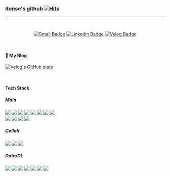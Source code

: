 ### itonse's github [![Hits](https://hits.seeyoufarm.com/api/count/incr/badge.svg?url=https%3A%2F%2Fgithub.com%2Fitonse%2Fhit-counter&count_bg=%2379C83D&title_bg=%23555555&icon=&icon_color=%23E7E7E7&title=hits&edge_flat=false)](https://hits.seeyoufarm.com)

---

<br>
<div align=center>
  
[![Gmail Badge](https://img.shields.io/badge/-Gmail-d14836?style=flat-square&logo=Gmail&logoColor=white&link=mailto:govl3dnjs@gmail.com)](mailto:govl3dnjs@gmail.com)
[![Linkedin Badge](https://img.shields.io/badge/-LinkedIn-blue?style=flat-square&logo=Linkedin&logoColor=white&link=https://www.linkedin.com/in/itonse/)](https://www.linkedin.com/in/itonse/) 
[![Velog Badge](http://img.shields.io/badge/Velog-20C997?&logo=Velog&logoColor=white&link=https://velog.io/@itonse/posts)](https://velog.io/@itonse/posts) 
</div>
<br>

<!--
**itonse/itonse** is a ✨ _special_ ✨ repository because its `README.md` (this file) appears on your GitHub profile.

Here are some ideas to get you started:

- 🔭 I’m currently working on ...
- 🌱 I’m currently learning ...
- 👯 I’m looking to collaborate on ...
- 🤔 I’m looking for help with ...
- 💬 Ask me about ...
- 📫 How to reach me: ...
- 😄 Pronouns: ...
- ⚡ Fun fact: ...
-->

#### 👻  My Blog

[![Velog's GitHub stats](https://velog-readme-stats.vercel.app/api/list?name=itonse)](https://velog.io/@itonse)

<br>

#### Tech Stack

#####  Main
<a href="#" target="_blank"><img src="https://img.shields.io/badge/Java-007396?&logoColor=white"/></a>
<a href="#" target="_blank"><img src="https://img.shields.io/badge/Spring%20Boot-6DB33F?&logo=SpringBoot&logoColor=white"/></a>
<a href="#" target="_blank"><img src="https://img.shields.io/badge/JPA-222222?&logoColor=white"/></a>
<a href="#" target="_blank"><img src="https://img.shields.io/badge/Gradle-02303A?&logo=Gradle&logoColor=white"/></a>
<a href="#" target="_blank"><img src="https://img.shields.io/badge/MySQL-4479A1?&logo=MySQL&logoColor=white"/></a>
<a href="#" target="_blank"><img src="https://img.shields.io/badge/Docker-2496ED?&logo=Docker&logoColor=white"/></a>
<a href="#" target="_blank"><img src="https://img.shields.io/badge/JUnit5-25A162?style=flat&logo=JUnit5&logoColor=white"/></a>
<a href="#" target="_blank"><img src="https://img.shields.io/badge/Redis-DC382D?&logo=Redis&logoColor=white"/></a><br>
<a href="#" target="_blank"><img src="https://img.shields.io/badge/AWS%20EC2-FF9900?&logo=AmazonEC2&logoColor=white"/></a>
<a href="#" target="_blank"><img src="https://img.shields.io/badge/GitHub%20Actions-2088FF?&logo=githubactions&logoColor=white"/></a>
<a href="#" target="_blank"><img src="https://img.shields.io/badge/Svelte-FF3E00?&logo=svelte&logoColor=white"/></a>
<a href="#" target="_blank"><img src="https://img.shields.io/badge/Vercel-000000?&logo=vercel&logoColor=white"/></a>

##### Collab
<a href="#" target="_blank"><img src="https://img.shields.io/badge/Git-F05032?&logo=Git&logoColor=white"/></a>
<a href="#" target="_blank"><img src="https://img.shields.io/badge/GitHub-000000?&logo=GitHub&logoColor=white"/></a>
<a href="#" target="_blank"><img src="https://img.shields.io/badge/Slack-4A154B?&logo=Slack&logoColor=white"/></a>

##### Data/DL
<a href="#" target="_blank"><img src="https://img.shields.io/badge/Python-3776AB?&logo=Python&logoColor=white"/></a>
<a href="#" target="_blank"><img src="https://img.shields.io/badge/R-276DC3?&logo=R&logoColor=white"/></a>
<a href="#" target="_blank"><img src="https://img.shields.io/badge/Pandas-150458?&logo=pandas&logoColor=white"/></a>
<a href="#" target="_blank"><img src="https://img.shields.io/badge/NumPy-013243?&logo=numpy&logoColor=white"/></a>
<a href="#" target="_blank"><img src="https://img.shields.io/badge/Matplotlib-225593?&logoColor=white"/></a>
<a href="#" target="_blank"><img src="https://img.shields.io/badge/Gephi-222222?&logoColor=white"/></a>
<a href="#" target="_blank"><img src="https://img.shields.io/badge/PyTorch-EE4C2C?&logo=pytorch&logoColor=white"/></a>

